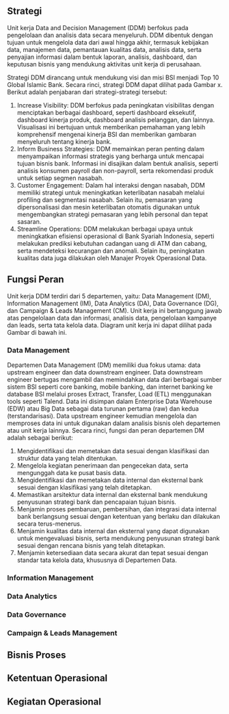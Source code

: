 ## Strategi

Unit kerja Data and Decision Management (DDM) berfokus pada pengelolaan dan analisis data secara menyeluruh. DDM dibentuk dengan tujuan untuk mengelola data dari awal hingga akhir, termasuk kebijakan data, manajemen data, pemantauan kualitas data, analisis data, serta penyajian informasi dalam bentuk laporan, analisis, dashboard, dan keputusan bisnis yang mendukung aktivitas unit kerja di perusahaan.

Strategi DDM dirancang untuk mendukung visi dan misi BSI menjadi Top 10 Global Islamic Bank. Secara rinci, strategi DDM dapat dilihat pada Gambar x. Berikut adalah penjabaran dari strategi-strategi tersebut:

1. Increase Visibility: DDM berfokus pada peningkatan visibilitas dengan menciptakan berbagai dashboard, seperti dashboard eksekutif, dashboard kinerja produk, dashboard analisis pelanggan, dan lainnya. Visualisasi ini bertujuan untuk memberikan pemahaman yang lebih komprehensif mengenai kinerja BSI dan memberikan gambaran menyeluruh tentang kinerja bank.
2. Inform Business Strategies: DDM memainkan peran penting dalam menyampaikan informasi strategis yang berharga untuk mencapai tujuan bisnis bank. Informasi ini disajikan dalam bentuk analisis, seperti analisis konsumen payroll dan non-payroll, serta rekomendasi produk untuk setiap segmen nasabah.
3. Customer Engagement: Dalam hal interaksi dengan nasabah, DDM memiliki strategi untuk meningkatkan keterlibatan nasabah melalui profiling dan segmentasi nasabah. Selain itu, pemasaran yang dipersonalisasi dan mesin keterlibatan otomatis digunakan untuk mengembangkan strategi pemasaran yang lebih personal dan tepat sasaran.
4. Streamline Operations: DDM melakukan berbagai upaya untuk meningkatkan efisiensi operasional di Bank Syariah Indonesia, seperti melakukan prediksi kebutuhan cadangan uang di ATM dan cabang, serta mendeteksi kecurangan dan anomali. Selain itu, peningkatan kualitas data juga dilakukan oleh Manajer Proyek Operasional Data.

## Fungsi Peran

Unit kerja DDM terdiri dari 5 departemen, yaitu: Data Management (DM), Information Management (IM), Data Analytics (DA), Data Governance (DG), dan Campaign & Leads Management (CM). Unit kerja ini bertanggung jawab atas pengelolaan data dan informasi, analisis data, pengelolaan kampanye dan leads, serta tata kelola data. Diagram unit kerja ini dapat dilihat pada Gambar di bawah ini.

### Data Management

Departemen Data Management (DM) memiliki dua fokus utama: data upstream engineer dan data downstream engineer. Data downstream engineer bertugas mengambil dan memindahkan data dari berbagai sumber sistem BSI seperti core banking, mobile banking, dan internet banking ke database BSI melalui proses Extract, Transfer, Load (ETL) menggunakan tools seperti Talend. Data ini disimpan dalam Enterprise Data Warehouse (EDW) atau Big Data sebagai data turunan pertama (raw) dan kedua (terstandarisasi). Data upstream engineer kemudian mengelola dan memproses data ini untuk digunakan dalam analisis bisnis oleh departemen atau unit kerja lainnya. Secara rinci, fungsi dan peran departemen DM adalah sebagai berikut:

1. Mengidentifikasi dan memetakan data sesuai dengan klasifikasi dan struktur data yang telah ditentukan.
2. Mengelola kegiatan penerimaan dan pengecekan data, serta mengunggah data ke pusat basis data.
3. Mengidentifikasi dan memetakan data internal dan eksternal bank sesuai dengan klasifikasi yang telah ditetapkan.
4. Memastikan arsitektur data internal dan eksternal bank mendukung penyusunan strategi bank dan pencapaian tujuan bisnis.
5. Menjamin proses pembaruan, pembersihan, dan integrasi data internal bank berlangsung sesuai dengan ketentuan yang berlaku dan dilakukan secara terus-menerus.
6. Menjamin kualitas data internal dan eksternal yang dapat digunakan untuk mengevaluasi bisnis, serta mendukung penyusunan strategi bank sesuai dengan rencana bisnis yang telah ditetapkan.
7. Menjamin ketersediaan data secara akurat dan tepat sesuai dengan standar tata kelola data, khususnya di Departemen Data.

### Information Management

### Data Analytics

### Data Governance

### Campaign & Leads Management

## Bisnis Proses

## Ketentuan Operasional

## Kegiatan Operasional